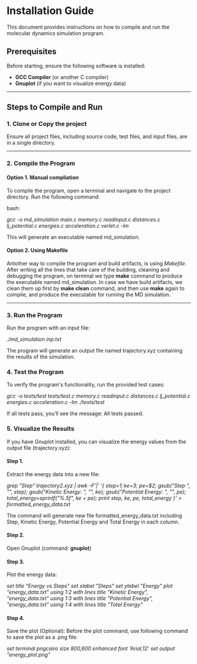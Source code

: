 # Installation Guide
This document provides instructions on how to compile and run the molecular dynamics simulation program.

## Prerequisites
Before starting, ensure the following software is installed:
- **GCC Compiler** (or another C compiler)
- **Gnuplot** (if you want to visualize energy data)

-----

## Steps to Compile and Run
### 1. Clone or Copy the project
Ensure all project files, including source code, test files, and input files, are in a single directory.

-----

### 2. Compile the Program 
#### Option 1. Manual compliation 
To compile the program, open a terminal and navigate to the project directory. Run the following command:

bash:

*gcc -o md_simulation main.c memory.c readinput.c distances.c lj_potential.c energies.c acceleration.c verlet.c -lm*

This will generate an executable named md_simulation.

#### Option 2. Using Makefile
Antother way to compile the program and build artifacts, is using *Makefile*. After writing all the lines that take care of the building, cleaning and debugging the program, on terminal we type **make** command to produce the executable named md_simulation.
In case we have build artifacts, we clean them up first by **make clean** command, and then use **make** again to compile, and produce the executable for running the MD simulation.

-----

### 3. Run the Program
Run the program with an input file:

*./md_simulation inp.txt*

The program will generate an output file named trajectory.xyz containing the results of the simulation.

### 4. Test the Program
To verify the program's functionality, run the provided test cases:

*gcc -o tests/test tests/test.c memory.c readinput.c distances.c lj_potential.c energies.c acceleration.c -lm
./tests/test*

If all tests pass, you’ll see the message: All tests passed.

### 5. Visualize the Results
If you have Gnuplot installed, you can visualize the energy values from the output file (trajectory.xyz):

  #### Step 1.
  Extract the energy data into a new file:
  
*grep "Step" trajectory2.xyz | awk -F'|' '{
    step=$1;
    ke=$3;
    pe=$2;
    gsub("Step ", "", step);
    gsub("Kinetic Energy: ", "", ke);
    gsub("Potential Energy: ", "", pe);
    total_energy=sprintf("%.5f", ke + pe);
    print step, ke, pe, total_energy
}' > formatted_energy_data.txt*

The command will generate new file formatted_energy_data.txt including Step, Kinetic Energy, Potential Energy and Total Energy in each column.

  #### Step 2.
  Open Gnuplot (command: **gnuplot**)

  #### Step 3.
  Plot the energy data:
  
*set title "Energy vs Steps"
set xlabel "Steps"
set ylabel "Energy"
plot "energy_data.txt" using 1:2 with lines title "Kinetic Energy", \
     "energy_data.txt" using 1:3 with lines title "Potential Energy", \
     "energy_data.txt" using 1:4 with lines title "Total Energy"*

  #### Step 4.
  Save the plot (Optional): Before the plot command, use following command to save the plot as a .png file:
  
*set terminal pngcairo size 800,600 enhanced font 'Arial,12'
set output "energy_plot.png"*
